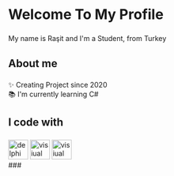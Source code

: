 <h1 align="left">Welcome To My Profile</h1>

###

<p align="left">My name is Raşit and I'm a Student, from Turkey</p>

###

<h2 align="left">About me</h2>

###

<p align="left">✨ Creating Project since 2020<br>📚 I'm currently learning C# <br> </p>

###

<h2 align="left">I code with</h2>

###

<div align="left">
  <img src="https://cdn-icons-png.flaticon.com/512/5968/5968252.png" height="40" alt="delphi logo"  />
  <img src="https://w7.pngwing.com/pngs/386/344/png-transparent-microsoft-visual-basic-2005-visual-basic-net-microsoft-visual-studio-microsoft-purple-blue-text-thumbnail.png" height="40" alt="visiual basic logo"  />
  <img src="![image](https://github.com/rasitcanbulat/rasitcanbulat/assets/116082927/383dfcab-51da-4090-9eaf-fa495bccaf45)" height="40" alt="visiual basic logo"  />
  <img width="12" />
</div>
###
